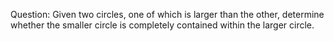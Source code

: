 Question:
	Given two circles, one of which is larger than the other, determine whether the smaller circle is completely contained within the larger circle.